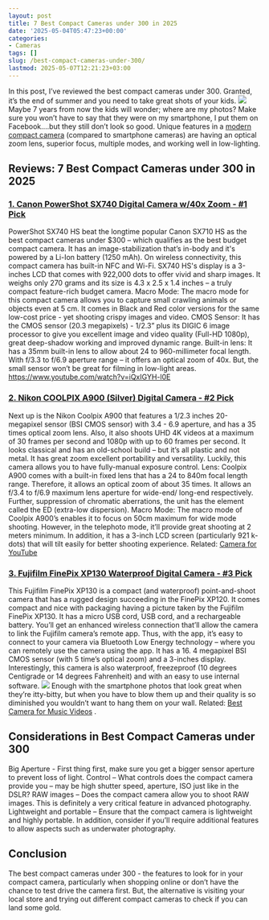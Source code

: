 ```yaml
---
layout: post
title: 7 Best Compact Cameras under 300 in 2025
date: '2025-05-04T05:47:23+00:00'
categories:
- Cameras
tags: []
slug: /best-compact-cameras-under-300/
lastmod: 2025-05-07T12:21:23+03:00
---
```


In this post, I’ve reviewed the best compact cameras under 300. Granted, it’s the end of summer and you need to take great shots of your kids.
![](/assets/img/img/)
Maybe 7 years from now the kids will wonder; where are my photos? Make sure you won’t have to say that they were on my smartphone, I put them on Facebook….but they still don’t look so good.
Unique features in a
[modern compact camera](http://camera-wiki.org/wiki/Compact_camera)
(compared to smartphone cameras) are having an optical zoom lens, superior focus, multiple modes, and working well in low-lighting.
## Reviews: 7 Best Compact Cameras under 300 in 2025
### [1. Canon PowerShot SX740 Digital Camera w/40x Zoom - #1 Pick](https://www.amazon.com/dp/B07FXPY6SF/?tag=p-policy-20)
PowerShot SX740 HS beat the longtime popular Canon SX710 HS as the best compact cameras under $300 – which qualifies as the best budget compact camera. It has an image-stabilization that’s in-body and it's powered by a Li-Ion battery (1250 mAh).
[](https://www.amazon.com/dp/B07FXPY6SF/?tag=p-policy-20)
[](https://www.amazon.com/dp/B01KWPTLQG/ref=as_li_ss_il?&linkCode=li3&tag=p-policy-20&linkId=1d5bedff8c59deadcb5756de1c4165d6)
[](https://www.amazon.com/dp/B01KWPTLQG/ref=as_li_ss_il?&linkCode=li2&tag=p-policy-20&linkId=2742498f1d11ed7b298176c4737e30ac)
[](https://www.amazon.com/dp/B00E1N09JO/?tag=p-policy-20)
On wireless connectivity, this compact camera has built-in NFC and Wi-Fi.
SX740 HS's display is a 3-inches LCD that comes with 922,000 dots to offer vivid and sharp images. It weighs only 270 grams and its size is 4.3 x 2.5 x 1.4 inches – a truly compact feature-rich budget camera.
Macro Mode: The macro mode for this compact camera allows you to capture small crawling animals or objects even at 5 cm. It comes in Black and Red color versions for the same low-cost price - yet shooting crispy images and video.
CMOS Sensor: It has the CMOS sensor (20.3 megapixels) - 1/2.3” plus its DIGIC 6 image processor to give you excellent image and video quality (Full-HD 1080p),
great deep-shadow working and improved dynamic range.
Built-in lens: It has a 35mm built-in lens to allow about 24 to 960-millimeter focal length. With f/3.3 to f/6.9 aperture range – it offers an optical zoom of 40x. But, the small sensor won’t be great for filming in low-light areas.
https://www.youtube.com/watch?v=iQxIGYH-l0E
### [2. Nikon COOLPIX A900 (Silver) Digital Camera - #2 Pick](https://www.amazon.com/dp/B07BRVPH52/?tag=p-policy-20)
Next up is the Nikon Coolpix A900 that features a 1/2.3 inches 20-megapixel sensor (BSI CMOS sensor) with 3.4 - 6.9 aperture, and has a 35 times optical zoom lens.
[](https://www.amazon.com/dp/B07BRVPH52/?tag=p-policy-20)
[](https://www.amazon.com/dp/B01KWPTLQG/ref=as_li_ss_il?&linkCode=li3&tag=p-policy-20&linkId=1d5bedff8c59deadcb5756de1c4165d6)
[](https://www.amazon.com/dp/B01KWPTLQG/ref=as_li_ss_il?&linkCode=li2&tag=p-policy-20&linkId=2742498f1d11ed7b298176c4737e30ac)
[](https://www.amazon.com/dp/B00E1N09JO/?tag=p-policy-20)
Also, it also shoots UHD 4K videos at a maximum of 30 frames per second and 1080p with up to 60 frames per second.
It looks classical and has an old-school build – but it’s all plastic and not metal. It has great zoom excellent portability and versatility. Luckily, this camera allows you to have fully-manual exposure control.
Lens: Coolpix A900 comes with a built-in fixed lens that has a 24 to 840m focal length range. Therefore, it allows an optical zoom of about 35 times. It allows an f/3.4 to f/6.9 maximum lens aperture for wide-end/ long-end respectively. Further, suppression of chromatic aberrations, the unit has the element called the ED (extra-low dispersion).
Macro Mode: The macro mode of Coolpix A900’s enables it to focus on 50cm maximum for wide mode shooting. However, in the telephoto mode, it’ll provide great shooting at 2 meters minimum. In addition, it has a 3-inch LCD screen (particularly 921 k-dots) that will tilt easily for better shooting experience.
Related:
[Camera for YouTube](https://pestpolicy.com/best-camera-for-youtube/)
### [3. Fujifilm FinePix XP130 Waterproof Digital Camera - #3 Pick](https://www.amazon.com/dp/B079781F3V/?tag=p-policy-20)
This Fujifilm FinePix XP130 is a compact (and waterproof) point-and-shoot camera that has a rugged design succeeding in the FinePix XP120.
[](https://www.amazon.com/dp/B079781F3V/?tag=p-policy-20)
[](https://www.amazon.com/dp/B01KWPTLQG/ref=as_li_ss_il?&linkCode=li3&tag=p-policy-20&linkId=1d5bedff8c59deadcb5756de1c4165d6)
[](https://www.amazon.com/dp/B01KWPTLQG/ref=as_li_ss_il?&linkCode=li2&tag=p-policy-20&linkId=2742498f1d11ed7b298176c4737e30ac)
[](https://www.amazon.com/dp/B00E1N09JO/?tag=p-policy-20)
It comes compact and nice with packaging having a picture taken by the Fujifilm FinePix XP130. It has a micro USB cord, USB cord, and a rechargeable battery.
You’ll get an enhanced wireless connection that’ll allow the camera to link the Fujifilm camera’s remote app. Thus, with the app, it’s easy to connect to your camera via Bluetooth Low Energy technology – where you can remotely use the camera using the app.
It has a 16. 4 megapixel BSI CMOS sensor (with 5 time’s optical zoom) and a 3-inches display. Interestingly, this camera is also waterproof, freezeproof (10 degrees Centigrade or 14 degrees Fahrenheit) and with an easy to use internal software.
![](/assets/img/e/ir)
Enough with the smartphone photos that look great when they’re itty-bitty, but when you have to blow them up and their quality is so diminished you wouldn’t want to hang them on your wall. Related:
[Best Camera for Music Videos](https://pestpolicy.com/best-camera-for-music-videos/)
.
## Considerations in Best Compact Cameras under 300
Big Aperture - First thing first, make sure you get a bigger sensor aperture to prevent loss of light.
Control – What controls does the compact camera provide you – may be high shutter speed, aperture, ISO just like in the DSLR?
RAW images – Does the compact camera allow you to shoot RAW images. This is definitely a very critical feature in advanced photography.
Lightweight and portable – Ensure that the compact camera is lightweight and highly portable. In addition, consider if you’ll require additional features to allow aspects such as underwater photography.
## Conclusion
The best compact cameras under 300 - the features to look for in your compact camera, particularly when shopping online or don’t have the chance to test drive the camera first.
But, the alternative is visiting your local store and trying out different compact cameras to check if you can land some gold.
